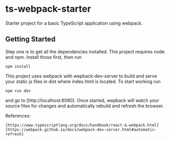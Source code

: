 # ts-webpack-starter
Starter project for a basic TypeScript application using webpack. 

## Getting Started ##

Step one is to get all the dependencies installed. This project requires
node and npm. Install those first, then run

    npm install

This project uses webpack with wepback-dev-server to build and serve your
static js files in dist where index.html is located. To start working run

    npm run dev

and go to [http://localhost:8080]. Once started, wepback will watch your
source files for changes and automatically rebuild and refresh the browser. 

References:

    [https://www.typescriptlang.org/docs/handbook/react-&-webpack.html]
    [https://webpack.github.io/docs/webpack-dev-server.html#automatic-refresh]
